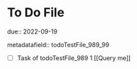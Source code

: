 # To Do File

due:: 2022-09-19

metadatafield:: todoTestFile_989_99

- [ ] Task of todoTestFile_989 1 [[Query me]]
